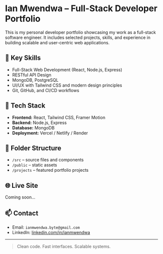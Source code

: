 # Ian Mwendwa – Full-Stack Developer Portfolio

This is my personal developer portfolio showcasing my work as a full-stack software engineer. It includes selected projects, skills, and experience in building scalable and user-centric web applications.

## 🚀 Key Skills

- Full-Stack Web Development (React, Node.js, Express)
- RESTful API Design
- MongoDB, PostgreSQL
- UI/UX with Tailwind CSS and modern design principles
- Git, GitHub, and CI/CD workflows

## 🧱 Tech Stack

- **Frontend:** React, Tailwind CSS, Framer Motion
- **Backend:** Node.js, Express
- **Database:** MongoDB
- **Deployment:** Vercel / Netlify / Render

## 📁 Folder Structure

- `/src` – source files and components
- `/public` – static assets
- `/projects` – featured portfolio projects

## 🌐 Live Site

Coming soon...

## 📫 Contact

- Email: `ianmwendwa.byte@gmail.com`
- LinkedIn: [linkedin.com/in/ianmwendwa](https://linkedin.com/in/ianmwendwa)

---

> Clean code. Fast interfaces. Scalable systems.
